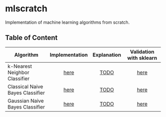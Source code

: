 # mlscratch
Implementation of machine learning algorithms from scratch.

## Table of Content
|Algorithm| Implementation  | Explanation  | Validation with sklearn |  
|---| :---: | :---: | :---: |
|k-Nearest Neighbor Classifier  | [here](mlscratch/knn/kNN.py)  | [TODO]()  | [here](nbs/kNN.ipynb) |  
| Classical Naive Bayes Classifier| [here](naive_bayes/NaiveBayes.py) | [TODO]() | [here](nbs/ClassicalNaiveBayes.ipynb) |  
| Gaussian Naive Bayes Classifier | [here](naive_bayes/GaussianNB.py) | [TODO]() | [here](nbs/GussianNB.ipynb) |  

